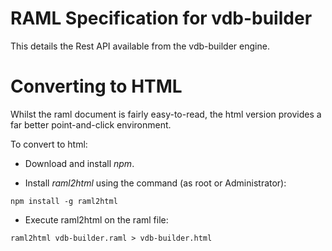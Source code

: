 # RAML Specification for vdb-builder
This details the Rest API available from the vdb-builder engine.

# Converting to HTML
Whilst the raml document is fairly easy-to-read, the html version provides a far better point-and-click environment.

To convert to html:

* Download and install *npm*.

* Install *raml2html* using the command (as root or Administrator):
```
npm install -g raml2html
```

* Execute raml2html on the raml file:
```
raml2html vdb-builder.raml > vdb-builder.html
```

